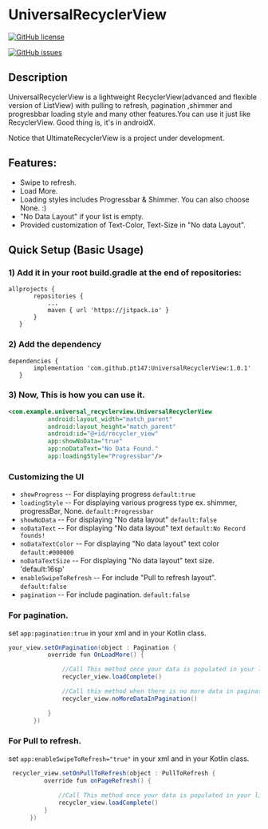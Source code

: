# UniversalRecyclerView

[![GitHub license](https://img.shields.io/github/license/pt147/UniversalRecyclerView?style=plastic)](https://github.com/pt147/UniversalRecyclerView/blob/master/LICENSE)

[![GitHub issues](https://img.shields.io/github/issues/pt147/UniversalRecyclerView?style=plastic)](https://github.com/pt147/UniversalRecyclerView/issues)


## Description
UniversalRecyclerView is a lightweight RecyclerView(advanced and flexible version of ListView) with pulling to refresh, pagination ,shimmer and progresbbar loading style and many other features.You can use it just like RecyclerView. Good thing is, it's in androidX.

Notice that UltimateRecyclerView is a project under development.

## Features:
 * Swipe to refresh.
 * Load More.
 * Loading styles includes Progressbar & Shimmer. You can also choose None. :)
 * "No Data Layout" if your list is empty. 
 * Provided customization of Text-Color, Text-Size in "No data Layout".
 
 ## Quick Setup (Basic Usage)
 ### 1) Add it in your root build.gradle at the end of repositories:
 ```
 allprojects {
		repositories {
			...
			maven { url 'https://jitpack.io' }
		}
	}
 
 ```
 ### 2) Add the dependency
 ```
 dependencies {
        implementation 'com.github.pt147:UniversalRecyclerView:1.0.1'
	}
 ```
 
 ### 3) Now, This is how you can use it.
 ```xml
 <com.example.universal_recyclerview.UniversalRecyclerView
            android:layout_width="match_parent"
            android:layout_height="match_parent"
            android:id="@+id/recycler_view"
            app:showNoData="true"
            app:noDataText="No Data Found."
            app:loadingStyle="Progressbar"/>
 
 ```
 ### Customizing the UI
 * `showProgress`     -- For displaying progress `default:true`
 * `loadingStyle`     -- For displaying various progress type ex. shimmer, progressBar, None. `default:Progressbar` 
 * `showNoData`       -- For displaying "No data layout" `default:false`
 * `noDataText`       -- For displaying "No data layout" text `default:No Record founds!`
 * `noDataTextColor`  -- For displaying "No data layout" text color `default:#000000`
 * `noDataTextSize`   -- For displaying "No data layout" text size. 'default:16sp'
 * `enableSwipeToRefresh` -- For include "Pull to refresh layout". `default:false` 
 * `pagination` -- For include pagination. `default:false`
 
 ### For pagination.
 
 set `app:pagination:true` in your xml and in your Kotlin class.
 
 ```java
 your_view.setOnPagination(object : Pagination {
            override fun OnLoadMore() {

                //Call This method once your data is populated in your list.
                recycler_view.loadComplete()

                //Call this method when there is no more data in pagination.
                recycler_view.noMoreDataInPagination()

            }
        })
 ```
 
 ### For Pull to refresh.
 
  set `app:enableSwipeToRefresh="true"` in your xml and in your Kotlin class.
  
  ```java
   recycler_view.setOnPullToRefresh(object : PullToRefresh {
            override fun onPageRefresh() {
                
                //Call This method once your data is populated in your list.
                recycler_view.loadComplete()
            }
        })
  
  ```

